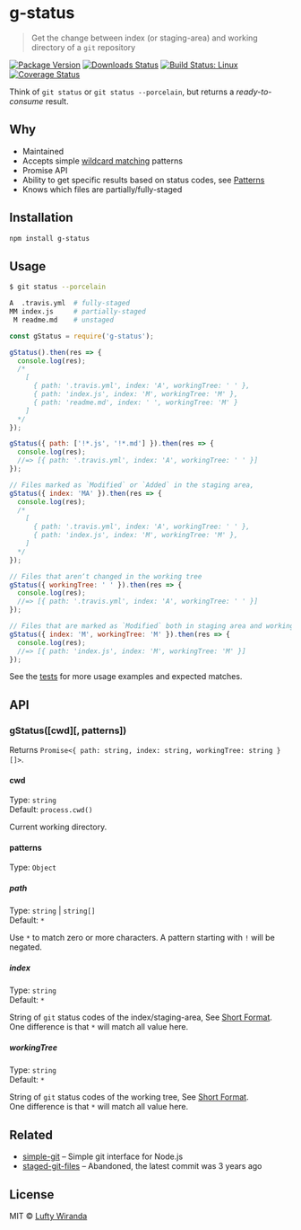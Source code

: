 # g-status

> Get the change between index (or staging-area) and working directory of a `git` repository

[![Package Version](https://img.shields.io/npm/v/g-status.svg?style=flat-square)](https://www.npmjs.com/package/g-status)
[![Downloads Status](https://img.shields.io/npm/dm/g-status.svg?style=flat-square)](https://npm-stat.com/charts.html?package=g-status&from=2016-04-01)
[![Build Status: Linux](https://img.shields.io/travis/luftywiranda13/g-status/master.svg?style=flat-square)](https://travis-ci.org/luftywiranda13/g-status)
[![Coverage Status](https://img.shields.io/codecov/c/github/luftywiranda13/g-status/master.svg?style=flat-square)](https://codecov.io/gh/luftywiranda13/g-status)

Think of `git status` or `git status --porcelain`, but returns a _ready-to-consume_ result.

## Why

* Maintained
* Accepts simple [wildcard matching](https://github.com/sindresorhus/matcher) patterns
* Promise API
* Ability to get specific results based on status codes, see [Patterns](#patterns)
* Knows which files are partially/fully-staged

## Installation

```sh
npm install g-status
```

## Usage

```sh
$ git status --porcelain

A  .travis.yml  # fully-staged
MM index.js     # partially-staged
 M readme.md    # unstaged
```

```js
const gStatus = require('g-status');

gStatus().then(res => {
  console.log(res);
  /*
    [
      { path: '.travis.yml', index: 'A', workingTree: ' ' },
      { path: 'index.js', index: 'M', workingTree: 'M' },
      { path: 'readme.md', index: ' ', workingTree: 'M' }
    ]
  */
});

gStatus({ path: ['!*.js', '!*.md'] }).then(res => {
  console.log(res);
  //=> [{ path: '.travis.yml', index: 'A', workingTree: ' ' }]
});

// Files marked as `Modified` or `Added` in the staging area,
gStatus({ index: 'MA' }).then(res => {
  console.log(res);
  /*
    [
      { path: '.travis.yml', index: 'A', workingTree: ' ' },
      { path: 'index.js', index: 'M', workingTree: 'M' },
    ]
  */
});

// Files that arenʼt changed in the working tree
gStatus({ workingTree: ' ' }).then(res => {
  console.log(res);
  //=> [{ path: '.travis.yml', index: 'A', workingTree: ' ' }]
});

// Files that are marked as `Modified` both in staging area and working tree
gStatus({ index: 'M', workingTree: 'M' }).then(res => {
  console.log(res);
  //=> [{ path: 'index.js', index: 'M', workingTree: 'M' }]
});
```

See the [tests](https://github.com/luftywiranda13/g-status/blob/master/test.js) for more usage examples and expected matches.

## API

### gStatus([cwd][, patterns])

Returns `Promise<{ path: string, index: string, workingTree: string }[]>`.

#### cwd

Type: `string`<br />
Default: `process.cwd()`

Current working directory.

#### patterns

Type: `Object`

##### path

Type: `string` | `string[]`<br />
Default: `*`

Use `*` to match zero or more characters. A pattern starting with `!` will be negated.

##### index

Type: `string`<br />
Default: `*`

String of `git` status codes of the index/staging-area, See [Short Format](https://git-scm.com/docs/git-status#_short_format).<br />
One difference is that `*` will match all value here.

##### workingTree

Type: `string`<br />
Default: `*`

String of `git` status codes of the working tree, See [Short Format](https://git-scm.com/docs/git-status#_short_format).<br />
One difference is that `*` will match all value here.

## Related

* [simple-git](https://github.com/steveukx/git-js) – Simple git interface for Node.js
* [staged-git-files](https://github.com/mcwhittemore/staged-git-files) – Abandoned, the latest commit was 3 years ago

## License

MIT &copy; [Lufty Wiranda](https://www.luftywiranda.com)
